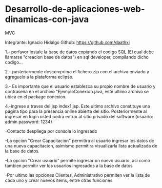 # Desarrollo-de-aplicaciones-web-dinamicas-con-java
MVC 


Integrante: Ignacio Hidalgo
Github: https://github.com/daathxi



1.- porfavor instale la base de datos copiando el codigo SQL (El cual debe llamarse "creacion base de datos") en sql developer, compilando dicho codigo...

2.- posteriormente descomprima el fichero zip con el archivo enviado y agreguelo a la plataforma eclipse.

3.- Es importante que el usuario establezca su propio nombre de usuario y contraseña en el archivo "EjemploConexion.java, este ultimo archivo
se ubica en el package conexion.

4.-ingrese a traves del jsp index1.jsp. Este ultimo archivo constituye una pagina tipo para la presencia online abierta del sitio. 
Posteriormente al ingresar en login usted podra entrar al sitio privado del software (usuario: admin password: 1234)

-Contacto despliega por consola lo ingresado

-La opcion "Crear Capacitacion" permitira al usuario ingresar los datos de una nueva capacitacion, 
asimismo permitira visualizarla lista actualizada de la base de datos.

-La opcion "Crear usuario" permite ingresar un nuevo usuario, asi como tambien permitir ver los usuarios ingresados a la base de datos

-Por ultimo las opciones Clientes, Administrativo permiten ver la lista de cada uno y crear nuevos items, entre otras funciones
